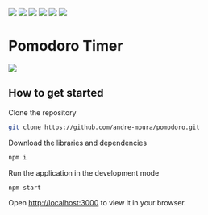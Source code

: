 <img src="https://img.shields.io/badge/Node-v18.8.0-green"/> <img src="https://img.shields.io/badge/Javascript-5.0-darkblue"/> <img src="https://img.shields.io/badge/React-v18.2.0-blue"/> <img src="https://img.shields.io/badge/React--Bootstrap-v2.5.0-blueviolet"/> <img src="https://img.shields.io/badge/HTML-5-orange"/> <img src="https://img.shields.io/badge/CSS-3-purple"/> 

# Pomodoro Timer

<img src="https://github.com/andre-moura/pomodoro/blob/main/src/assets/images/home-page.png?raw=true"/>

## How to get started

Clone the repository
```bash
git clone https://github.com/andre-moura/pomodoro.git
```

Download the libraries and dependencies
```bash
npm i
```

Run the application in the development mode
```bash
npm start
```
Open [http://localhost:3000](http://localhost:3000) to view it in your browser.
